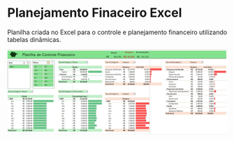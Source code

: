 # Planejamento Finaceiro Excel
Planilha criada no Excel para o controle e planejamento financeiro utilizando tabelas dinâmicas.

![Capa Projeto](https://github.com/DougAugSilva/Planejamento_Finaceiro_Excel/blob/main/Capa%20Projeto.jpg)
